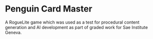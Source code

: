 # Penguin Card Master

A RogueLite game which was used as a test for procedural content generation and AI development as part of graded work for Sae Institute Geneva.
